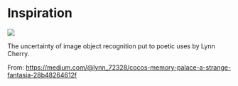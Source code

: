 # Inspiration

![](https://db-feed.s3.amazonaws.com/legacy/1*g6d_JKCZoNI8CvZhBuo2jg-1510067409563.png)

The uncertainty of image object recognition put to poetic uses by Lynn Cherry.

From: https://medium.com/@lynn_72328/cocos-memory-palace-a-strange-fantasia-28b48264612f